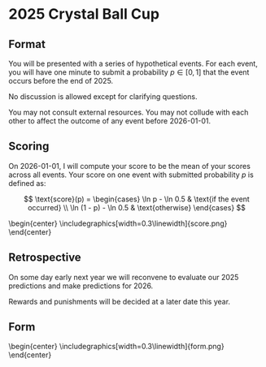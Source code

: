 # 2025 Crystal Ball Cup 

## Format

You will be presented with a series of hypothetical events. For each event, you will have 
one minute to submit a probability $p \in [0, 1]$ that the event occurs before the end
of 2025. 

No discussion is allowed except for clarifying questions. 

You may not consult external resources. You may not collude with each other to affect the 
outcome of any event before 2026-01-01.

## Scoring

On 2026-01-01, I will compute your score to be the mean of your scores across all events. 
Your score on one event with submitted probability $p$ is defined as:

$$
\text{score}(p) =
\begin{cases}
\ln p - \ln 0.5 & \text{if the event occurred} \\
\ln (1 - p) - \ln 0.5 & \text{otherwise}
\end{cases}
$$

\begin{center}
\includegraphics[width=0.3\linewidth]{score.png}
\end{center}

## Retrospective

On some day early next year we will reconvene to evaluate our 2025 predictions 
and make predictions for 2026.

Rewards and punishments will be decided at a later date this year.

## Form

\begin{center}
\includegraphics[width=0.3\linewidth]{form.png}
\end{center}